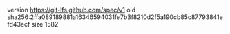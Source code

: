 version https://git-lfs.github.com/spec/v1
oid sha256:2ffa089189881a16346594031fe7b3f8210d2f5a190cb85c87793841efd43ecf
size 1582
